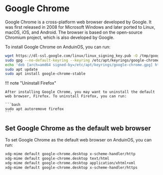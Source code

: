 # Google Chrome

Google Chrome is a cross-platform web browser developed by Google. It was first released in 2008 for Microsoft Windows and later ported to Linux, macOS, iOS, and Android. The browser is based on the open-source Chromium project, which is also developed by Google.

To install Google Chrome on AnduinOS, you can run:

```bash
wget https://dl-ssl.google.com/linux/linux_signing_key.pub -O /tmp/google.pub
sudo gpg --no-default-keyring --keyring /etc/apt/keyrings/google-chrome.gpg --import /tmp/google.pub
echo 'deb [arch=amd64 signed-by=/etc/apt/keyrings/google-chrome.gpg] http://dl.google.com/linux/chrome/deb/ stable main' | sudo tee /etc/apt/sources.list.d/google-chrome.list
sudo apt update
sudo apt install google-chrome-stable
```

!!! note "Uninstall Firefox"

    After installing Google Chrome, you may want to uninstall the default web browser, Firefox. To uninstall Firefox, you can run:

    ```bash
    sudo apt autoremove firefox
    ```

## Set Google Chrome as the default web browser

To set Google Chrome as the default web browser on AnduinOS, you can run:

```bash
xdg-mime default google-chrome.desktop x-scheme-handler/http
xdg-mime default google-chrome.desktop text/html
xdg-mime default google-chrome.desktop application/xhtml+xml
xdg-mime default google-chrome.desktop x-scheme-handler/https
```
